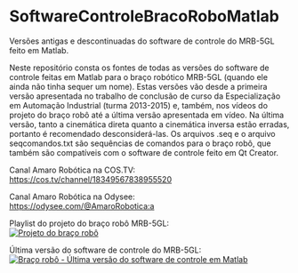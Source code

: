 # SoftwareControleBracoRoboMatlab
Versões antigas e descontinuadas do software de controle do MRB-5GL feito em Matlab.

Neste repositório consta os fontes de todas as versões do software de controle feitas em Matlab para o
braço robótico MRB-5GL (quando ele ainda não tinha sequer um nome). Estas versões vão desde a primeira
versão apresentada no trabalho de conclusão de curso da Especialização em Automação Industrial (turma 2013-2015) 
e, também, nos vídeos do projeto do braço robô até a última versão apresentada em vídeo. Na última versão, tanto 
a cinemática direta quanto a cinemática inversa estão erradas, portanto é recomendado desconsiderá-las.
Os arquivos .seq e o arquivo seqcomandos.txt são sequências de comandos para o braço robô, que também são
compatíveis com o software de controle feito em Qt Creator.

Canal Amaro Robótica na COS.TV:                                               
https://cos.tv/channel/18349567838955520

Canal Amaro Robótica na Odysee:                                     
https://odysee.com/@AmaroRobotica:a

Playlist do projeto do braço robô MRB-5GL:                                
[![Projeto do braço robô](https://thumbs.odycdn.com/0c92bf28bd7fb48bada641330e733b1a.webp)](https://odysee.com/@AmaroRobotica:a/Projeto-do-bra%C3%A7o-rob%C3%B4:2)

Última versão do software de controle do MRB-5GL:                          
[![Braço robô - Última versão do software de controle em Matlab](https://thumbs.odycdn.com/1af9070767db5f417dca1e0cd929eacb.webp)](https://odysee.com/@AmaroRobotica:a/Bra%C3%A7o-rob%C3%B4---%C3%9Altima-vers%C3%A3o-do-software-de-controle-em-Matlab:8)
